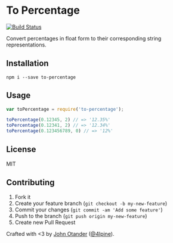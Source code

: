 # To Percentage

[![Build Status](https://travis-ci.org/johnotander/to-percentage.svg?branch=master)](https://travis-ci.org/johnotander/to-percentage)

Convert percentages in float form to their corresponding string representations.

## Installation

```
npm i --save to-percentage
```

## Usage

```javascript
var toPercentage = require('to-percentage');

toPercentage(0.12345, 2) // => '12.35%'
toPercentage(0.12341, 2) // => '12.34%'
toPercentage(0.123456789, 0) // => '12%'
```

## License

MIT

## Contributing

1. Fork it
2. Create your feature branch (`git checkout -b my-new-feature`)
3. Commit your changes (`git commit -am 'Add some feature'`)
4. Push to the branch (`git push origin my-new-feature`)
5. Create new Pull Request

Crafted with <3 by [John Otander](http://johnotander.com) ([@4lpine](https://twitter.com/4lpine)).
